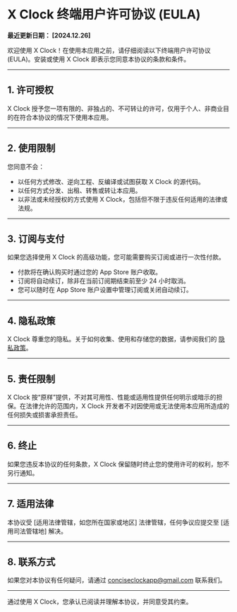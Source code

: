 
# X Clock 终端用户许可协议 (EULA)

**最近更新日期： [2024.12.26]**

欢迎使用 X Clock！在使用本应用之前，请仔细阅读以下终端用户许可协议 (EULA)。安装或使用 X Clock 即表示您同意本协议的条款和条件。

---

## 1. 许可授权
X Clock 授予您一项有限的、非独占的、不可转让的许可，仅用于个人、非商业目的在符合本协议的情况下使用本应用。

---

## 2. 使用限制
您同意不会：
- 以任何方式修改、逆向工程、反编译或试图获取 X Clock 的源代码。
- 以任何方式分发、出租、转售或转让本应用。
- 以非法或未经授权的方式使用 X Clock，包括但不限于违反任何适用的法律或法规。

---

## 3. 订阅与支付
如果您选择使用 X Clock 的高级功能，您可能需要购买订阅或进行一次性付款。
- 付款将在确认购买时通过您的 App Store 账户收取。
- 订阅将自动续订，除非在当前订阅期结束前至少 24 小时取消。
- 您可以随时在 App Store 账户设置中管理订阅或关闭自动续订。

---

## 4. 隐私政策
X Clock 尊重您的隐私。关于如何收集、使用和存储您的数据，请参阅我们的 [隐私政策](https://github.com/tonys1987/Privacy-Policy/blob/main/README.md)。

---

## 5. 责任限制
X Clock 按“原样”提供，不对其可用性、性能或适用性提供任何明示或暗示的担保。在法律允许的范围内，X Clock 开发者不对因使用或无法使用本应用所造成的任何损失或损害承担责任。

---

## 6. 终止
如果您违反本协议的任何条款，X Clock 保留随时终止您的使用许可的权利，恕不另行通知。

---

## 7. 适用法律
本协议受 [适用法律管辖，如您所在国家或地区] 法律管辖，任何争议应提交至 [适用司法管辖地] 解决。

---

## 8. 联系方式
如果您对本协议有任何疑问，请通过 conciseclockapp@gmail.com 联系我们。

---

通过使用 X Clock，您承认已阅读并理解本协议，并同意受其约束。

